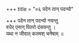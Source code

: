 +++
title = "०६ पदेन तान् पदन्यो"

+++
पदेन तान् पदन्यो नयन्तु  
वधैर् एनान् पितरो दंसयन्तु ।  
यथा न जीवात् कतमश् चनैषाम् ॥